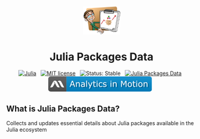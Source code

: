 <div align="center">
  <br />
    <img src=".github/workflows/assets/images/julia-packages-data.png" width=20% height=20%>
</div>
<h1 align="center">Julia Packages Data</h1>

<!-- badges: start -->
<div align="center">


[![Julia](https://img.shields.io/badge/Julia-9558B2?logo=julia&logoColor=white)](https://julialang.org/)&nbsp;&nbsp;
[![MIT license](https://img.shields.io/badge/License-MIT-yellow.svg)](https://github.com/analyticsinmotion/julia-packages-data/blob/main/LICENSE)&nbsp;&nbsp;
![Status: Stable](https://img.shields.io/badge/Status-Stable-brightgreen)&nbsp;&nbsp;
[![Julia Packages Data](https://github.com/analyticsinmotion/julia-packages-data/actions/workflows/update-package-names.yml/badge.svg)](https://github.com/analyticsinmotion/julia-packages-data/actions/workflows/update-package-names.yml)&nbsp;&nbsp;
[![Analytics in Motion](https://raw.githubusercontent.com/analyticsinmotion/.github/main/assets/images/analytics-in-motion-github-badge-rounded.svg)](https://www.analyticsinmotion.com)&nbsp;&nbsp;
<!-- [![Coverage](https://codecov.io/gh/analyticsinmotion/DMARCParser.jl/branch/main/graph/badge.svg)](https://codecov.io/gh/analyticsinmotion/DMARCParser.jl)&nbsp;&nbsp; -->

</div>
<!-- badges: end -->

## What is Julia Packages Data?
Collects and updates essential details about Julia packages available in the Julia ecosystem
